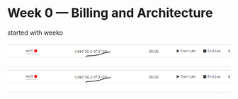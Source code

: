 # Week 0 — Billing and Architecture

started with weeko


![google ](assets/billing.PNG)
![dkjbfdjabf](/journal/assets/billing.PNG)
